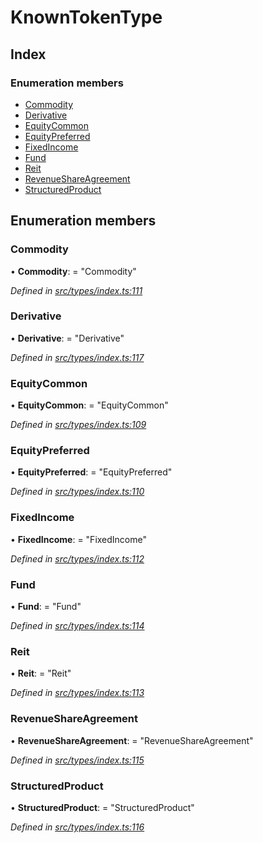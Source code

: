 # KnownTokenType

## Index

### Enumeration members

* [Commodity](knowntokentype.md#commodity)
* [Derivative](knowntokentype.md#derivative)
* [EquityCommon](knowntokentype.md#equitycommon)
* [EquityPreferred](knowntokentype.md#equitypreferred)
* [FixedIncome](knowntokentype.md#fixedincome)
* [Fund](knowntokentype.md#fund)
* [Reit](knowntokentype.md#reit)
* [RevenueShareAgreement](knowntokentype.md#revenueshareagreement)
* [StructuredProduct](knowntokentype.md#structuredproduct)

## Enumeration members

### Commodity

• **Commodity**: = "Commodity"

_Defined in_ [_src/types/index.ts:111_](https://github.com/PolymathNetwork/polymesh-sdk/blob/da32f46a/src/types/index.ts#L111)

### Derivative

• **Derivative**: = "Derivative"

_Defined in_ [_src/types/index.ts:117_](https://github.com/PolymathNetwork/polymesh-sdk/blob/da32f46a/src/types/index.ts#L117)

### EquityCommon

• **EquityCommon**: = "EquityCommon"

_Defined in_ [_src/types/index.ts:109_](https://github.com/PolymathNetwork/polymesh-sdk/blob/da32f46a/src/types/index.ts#L109)

### EquityPreferred

• **EquityPreferred**: = "EquityPreferred"

_Defined in_ [_src/types/index.ts:110_](https://github.com/PolymathNetwork/polymesh-sdk/blob/da32f46a/src/types/index.ts#L110)

### FixedIncome

• **FixedIncome**: = "FixedIncome"

_Defined in_ [_src/types/index.ts:112_](https://github.com/PolymathNetwork/polymesh-sdk/blob/da32f46a/src/types/index.ts#L112)

### Fund

• **Fund**: = "Fund"

_Defined in_ [_src/types/index.ts:114_](https://github.com/PolymathNetwork/polymesh-sdk/blob/da32f46a/src/types/index.ts#L114)

### Reit

• **Reit**: = "Reit"

_Defined in_ [_src/types/index.ts:113_](https://github.com/PolymathNetwork/polymesh-sdk/blob/da32f46a/src/types/index.ts#L113)

### RevenueShareAgreement

• **RevenueShareAgreement**: = "RevenueShareAgreement"

_Defined in_ [_src/types/index.ts:115_](https://github.com/PolymathNetwork/polymesh-sdk/blob/da32f46a/src/types/index.ts#L115)

### StructuredProduct

• **StructuredProduct**: = "StructuredProduct"

_Defined in_ [_src/types/index.ts:116_](https://github.com/PolymathNetwork/polymesh-sdk/blob/da32f46a/src/types/index.ts#L116)

